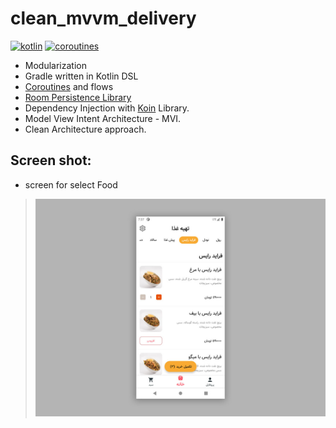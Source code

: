 # clean_mvvm_delivery
[![kotlin](https://img.shields.io/badge/Kotlin-1.4.xxx-blue)](https://kotlinlang.org/) [![coroutines](https://img.shields.io/badge/Coroutines-Asynchronous-red)](https://developer.android.com/kotlin/coroutines)

- Modularization
- Gradle written in Kotlin DSL
- [Coroutines](https://developer.android.com/kotlin/coroutines) and flows
- [Room Persistence Library](https://developer.android.com/training/data-storage/room "Room Persistence Library")
- Dependency Injection with [Koin](https://github.com/InsertKoinIO/koin "Koin") Library.
- Model View Intent Architecture - MVI.
- Clean Architecture approach.

## **Screen shot:** 
- screen for select Food
> ![](https://github.com/saeedashrafy/clean_mvvm_delivery/blob/master/food_delivery.jpg) 
